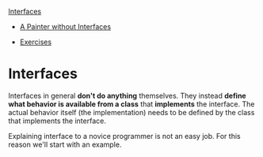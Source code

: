 [Interfaces](../interfaces/readme.md)
* [A Painter without Interfaces](../interfaces/a_painter_without_interfaces.md)
<!-- * [Summary](../interfaces/summary.md) -->
<!-- * [Quiz](../interfaces/quiz.md) -->
* [Exercises](../interfaces/exercises.md)

# Interfaces

<!-- Source: https://stackoverflow.com/a/3355462 -->

Interfaces in general **don't do anything** themselves. They instead **define what behavior is available from a class** that **implements** the interface. The actual behavior itself (the implementation) needs to be defined by the class that implements the interface.

Explaining interface to a novice programmer is not an easy job. For this reason we'll start with an example.